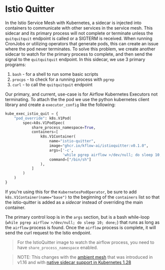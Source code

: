 # Istio Quitter

In the Istio Service Mesh with Kubernetes, a sidecar is injected into containers to communicate with other services in the service mesh.  This sidecar and its primary process will not complete or terminate unless the `quitquitquit` endpoint is called or a SIGTERM is received.  When running CronJobs or utilizing operators that generate pods, this can create an issue where the pod never terminates.  To solve this problem, we create another sidecar to watch for the primary process to complete, and then send the signal to the `quitquitquit` endpoint.  In this sidecar, we use 3 primary programs:

1. `bash` - for a shell to run some basic scripts
1. `procps` - to check for a running process with `pgrep`
1. `curl` - to call the `quitquitquit` endpoint

Our primary, and current, use-case is for Airflow Kubernetes Executors not terminating.  To attach the the pod we use the python kubernetes client library and create a `executor_config` like the following:

```python
kube_exec_istio_quit = {
    "pod_override": k8s.V1Pod(
        spec=k8s.V1PodSpec(
            share_process_namespace=True,
            containers=[
                k8s.V1Container(
                    name="istio-quitter",
                    image="ghcr.io/kflow-ai/istioquitter:v0.1.0",
                    args=['-c',
                          'while pgrep airflow >/dev/null; do sleep 10; done; curl -s -f -XPOST http://127.0.0.1:15020/quitquitquit;'],
                    command=["/bin/sh"]
                ),
            ]
        )
    )
}
```

If you're using this for the `KubernetesPodOperator`, be sure to add `k8s.V1Container(name="base")` to the beginning of the `containers` list so that the istio-quitter is added as a _sidecar_ instead of overriding the main container.

The primary control loop is in the `args` section, but is a bash while-loop (`while pgrep airflow >/dev/null; do sleep 10; done;`) that runs as long as the `airflow` process is found. Once the `airflow` process is complete, it will send the curl request to the Istio endpoint.  

> For the IstioQuitter image to watch the airflow process, you need to have `share_process_namespace` enabled.

> NOTE: This changes with the [ambient mesh](https://istio.io/v1.16/blog/2022/introducing-ambient-mesh/) that was introduced in v1.16 and with [native sidecar support in Kubernetes 1.28](https://kubernetes.io/blog/2023/08/25/native-sidecar-containers/)
